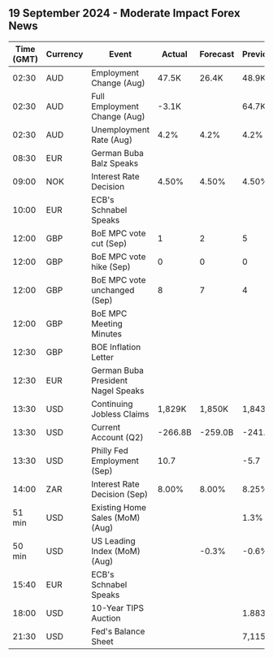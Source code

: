 ## 19 September 2024 - Moderate Impact Forex News

| Time (GMT) | Currency | Event | Actual | Forecast | Previous |
|------|----------|-------|--------|----------|----------|
| 02:30 | AUD | Employment Change (Aug) | 47.5K | 26.4K | 48.9K |
| 02:30 | AUD | Full Employment Change (Aug) | -3.1K |  | 64.7K |
| 02:30 | AUD | Unemployment Rate (Aug) | 4.2% | 4.2% | 4.2% |
| 08:30 | EUR | German Buba Balz Speaks |  |  |  |
| 09:00 | NOK | Interest Rate Decision | 4.50% | 4.50% | 4.50% |
| 10:00 | EUR | ECB's Schnabel Speaks |  |  |  |
| 12:00 | GBP | BoE MPC vote cut (Sep) | 1 | 2 | 5 |
| 12:00 | GBP | BoE MPC vote hike (Sep) | 0 | 0 | 0 |
| 12:00 | GBP | BoE MPC vote unchanged (Sep) | 8 | 7 | 4 |
| 12:00 | GBP | BoE MPC Meeting Minutes |  |  |  |
| 12:30 | GBP | BOE Inflation Letter |  |  |  |
| 12:30 | EUR | German Buba President Nagel Speaks |  |  |  |
| 13:30 | USD | Continuing Jobless Claims | 1,829K | 1,850K | 1,843K |
| 13:30 | USD | Current Account (Q2) | -266.8B | -259.0B | -241.0B |
| 13:30 | USD | Philly Fed Employment (Sep) | 10.7 |  | -5.7 |
| 14:00 | ZAR | Interest Rate Decision (Sep) | 8.00% | 8.00% | 8.25% |
| 51 min | USD | Existing Home Sales (MoM) (Aug) |  |  | 1.3% |
| 50 min | USD | US Leading Index (MoM) (Aug) |  | -0.3% | -0.6% |
| 15:40 | EUR | ECB's Schnabel Speaks |  |  |  |
| 18:00 | USD | 10-Year TIPS Auction |  |  | 1.883% |
| 21:30 | USD | Fed's Balance Sheet |  |  | 7,115B |
